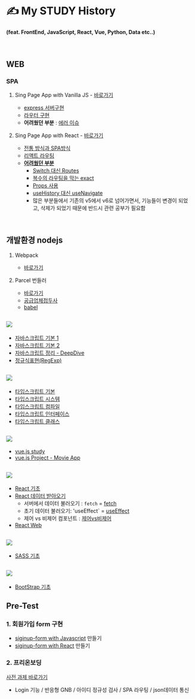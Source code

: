 # ✍ My STUDY History 
#### (feat. FrontEnd, JavaScript, React, Vue, Python, Data etc..)

<br/>

## WEB
### SPA
1. Sing Page App with Vanilla JS - [바로가기](https://github.com/ohtaekwon/Vanlia-JS-Single-Page-App-Test)
    - [express 서버구현](https://github.com/ohtaekwon/Vanlia-JS-Single-Page-App-Test#2-express-%EC%84%9C%EB%B2%84-%EA%B5%AC%EC%B6%95%ED%95%98%EA%B8%B0)
    - [라우터 구현](https://github.com/ohtaekwon/Vanlia-JS-Single-Page-App-Test#3-router-%EA%B5%AC%ED%98%84%ED%95%98%EA%B8%B0)
     - **어려웠던 부분** : [에러 이슈](https://github.com/ohtaekwon/Vanlia-JS-Single-Page-App-Test#%EC%97%90%EB%9F%AC-%EC%9D%B4%EC%8A%88)

2. Sing Page App with React - [바로가기](https://github.com/ohtaekwon/React-Routes-test)
    - [전통 방식과 SPA방식](https://github.com/ohtaekwon/React-Routes-test#1-%EC%A0%84%ED%86%B5%EC%A0%81%EC%9D%B8-%EB%B0%A9%EC%8B%9D%EA%B3%BC-spa%EB%B0%A9%EC%8B%9D)
    - [리액트 라우팅](https://github.com/ohtaekwon/React-Routes-test#2-%EB%9D%BC%EC%9A%B0%ED%8C%85routing)
    - [**어려웠던 부분**](https://github.com/ohtaekwon/React-Routes-test#%EC%96%B4%EB%A0%A4%EC%9B%A0%EB%8D%98-%EB%B6%80%EB%B6%84)
        - [Switch 대신 Routes](https://github.com/ohtaekwon/React-Routes-test#switch-%EB%8C%80%EC%8B%A0-routes)
        - [복수의 라우팅을 막는 exact](https://github.com/ohtaekwon/React-Routes-test#%EB%B3%B5%EC%88%98%EC%9D%98-%EB%9D%BC%EC%9A%B0%ED%8C%85%EC%9D%84-%EB%A7%89%EB%8A%94-exact)
        - [Props 사용](https://github.com/ohtaekwon/React-Routes-test#props%EC%9D%98-%EC%82%AC%EC%9A%A9)
        - [useHistory 대신 useNavigate](https://github.com/ohtaekwon/React-Routes-test#usehistory-%EB%8C%80%EC%8B%A0-usenavigate)
        - 많은 부분들에서 기존의 v5에서 v6로 넘어가면서, 기능들이 변경이 되었고, 삭제가 되었기 때문에 반드시 관련 공부가 필요함
<br/>

## 개발환경 nodejs
1. Webpack
    - [바로가기](https://github.com/ohtaekwon/webpack-template-basic)

2. Parcel 번들러
    - [바로가기](https://github.com/ohtaekwon/parcle-template-basic)
    - [공급업체접두사](https://github.com/ohtaekwon/parcle-template-basic#%EA%B3%B5%EA%B8%89-%EC%97%85%EC%B2%B4-%EC%A0%91%EB%91%90%EC%82%ACvender-prefix)
    - [babel](https://github.com/ohtaekwon/parcle-template-basic#babel)

## <img src="https://img.shields.io/badge/javascript-F7DF1E?style=for-the-badge&logo=javascript&logoColor=black"> 

- [자바스크립트 기본 1](https://github.com/ohtaekwon/TIL-JavaScript/tree/master/Modern-JavaScript#today-i-learning-repositories)
- [자바스크립트 기본 2](https://github.com/ohtaekwon/TIL-JavaScript/tree/master/JavaScript-200%EC%A0%9C/PART_01)
- [자바스크립트 정리 - DeepDive](https://github.com/ohtaekwon/TIL-JavaScript/tree/master/Moder-JavaScript-Deep-Dive)
- [정규식표현(RegExp)](https://github.com/ohtaekwon/RegExp#%EC%A0%95%EA%B7%9C%ED%91%9C%ED%98%84%EC%8B%9Dregexp)

##  <img src="https://img.shields.io/badge/-TypeScript-007ACC?style=for-the-badge&logo=typescript&logoColor=white"/>
- [타입스크립트 기본](https://github.com/ohtaekwon/TSC-Test/tree/master/ch02_Basic-Types#ch2-basic-types)
- [타입스크립트 시스템](https://github.com/ohtaekwon/TSC-Test/tree/master/ch03_Type-System)
- [타입스크립트 컴파일](https://github.com/ohtaekwon/TSC-Test/tree/master/ch04_TypeScript-Compiler)
- [타입스크립트 인터페이스](https://github.com/ohtaekwon/TSC-Test/tree/master/ch05_Interfaces#ch5-typescript-essentials)
- [타입스크립트 클래스](https://github.com/ohtaekwon/TSC-Test/tree/master/ch06_Classes)

## <img src="https://img.shields.io/badge/vue.js-4FC08D?style=for-the-badge&logo=vue.js&logoColor=white"> 
- [vue.js study](https://github.com/ohtaekwon/TIL/tree/master/vue)
- [vue.js Project - Movie App](https://github.com/ohtaekwon/TIL/tree/master/Vue-Movie-Project)

## <img src="https://img.shields.io/badge/-React-222222?style=for-the-badge&logo=react"> 
- [React 기초](https://github.com/ohtaekwon/TIL/tree/master/React/React-Basic)
- [React 데이터 받아오기](https://github.com/ohtaekwon/TIL/tree/master/React/React-Data)
    - 서버에서 데이터 불러오기 : `fetch` = [fetch](https://github.com/ohtaekwon/TIL/tree/master/React/React-Web)
    - 초기 데이터 불러오기: 'useEffect`  = [useEffect](https://github.com/ohtaekwon/TIL/tree/master/React/React-Web)
    - 제어 vs 비제어 컴포넌트 : [제어vs비제어](https://github.com/hanameee/mini-signup-form-react/wiki/%5B%EA%B0%95%EC%9D%98%EC%95%88%5D-%EC%A0%9C%EC%96%B4-%EC%BB%B4%ED%8F%AC%EB%84%8C%ED%8A%B8%EC%99%80-%EB%B9%84%EC%A0%9C%EC%96%B4-%EC%BB%B4%ED%8F%AC%EB%84%8C%ED%8A%B8)
- [React Web](https://github.com/ohtaekwon/TIL/tree/master/React/React-Web)


## <img src="https://img.shields.io/badge/SCSS-CF649A?style=for-the-badge&logo=SASS&logoColor=white%20">
- [SASS 기초](https://github.com/ohtaekwon/TIL/tree/master/SCSS#scss-sass)

## <img src="https://img.shields.io/badge/bootstrap-7952B3?style=for-the-badge&logo=bootstrap&logoColor=white">
- [BootStrap 기초](https://github.com/ohtaekwon/TIL/tree/master/bootstrap#bootstraps)

## Pre-Test

### 1. 회원가입 form 구현
- [siginup-form with Javascript](https://github.com/ohtaekwon/mini-signup-form) 만들기 
- [siginup-form with React](https://github.com/ohtaekwon/React-mini-signup-form) 만들기

### 2. 프리온보딩

[사전 과제 바로가기](https://github.com/ohtaekwon/wanted-pre-onboarding-fe/tree/master)

- Login 기능 / 반응형 GNB / 아이디 정규성 검사 / SPA 라우팅 / json데이터 통신
 
